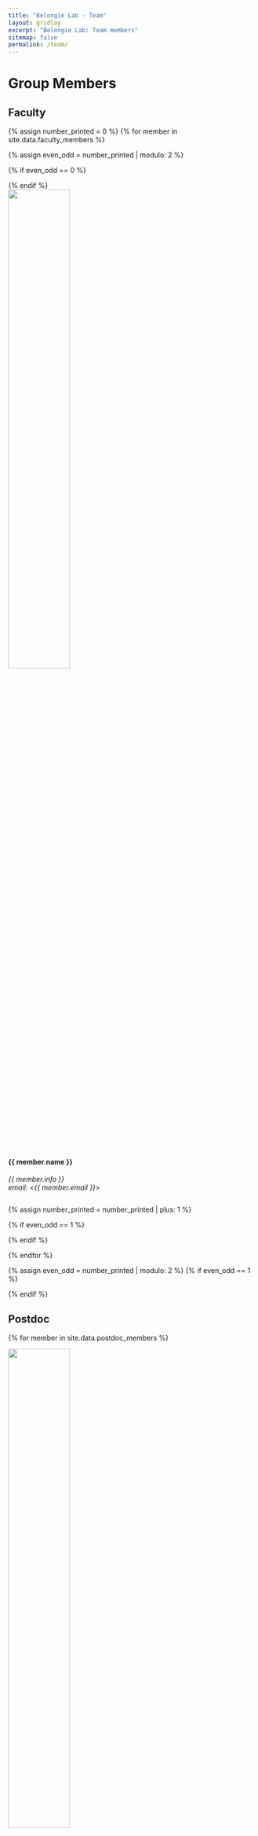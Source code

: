 ```yaml
---
title: "Belongie Lab - Team"
layout: gridlay
excerpt: "Belongie Lab: Team members"
sitemap: false
permalink: /team/
---
```


# Group Members

## Faculty
{% assign number_printed = 0 %}
{% for member in site.data.faculty_members %}

{% assign even_odd = number_printed | modulo: 2 %}

{% if even_odd == 0 %}
<div class="row">
{% endif %}

<div class="col-sm-4 clearfix">
  <img src="{{ site.url }}{{ site.baseurl }}/images/teampic/{{ member.photo }}" class="img-responsive" width="50%" style="float: up" />
  <h4>{{ member.name }}</h4>
  <i>{{ member.info }} <br>email: <{{ member.email }}></i>
  <ul style="overflow: hidden">

  </ul>
</div>

{% assign number_printed = number_printed | plus: 1 %}

{% if even_odd == 1 %}
</div>
{% endif %}

{% endfor %}

{% assign even_odd = number_printed | modulo: 2 %}
{% if even_odd == 1 %}
</div>
{% endif %}

## Postdoc

<div class="row">

{% for member in site.data.postdoc_members %}

<div class="col-sm-4 clearfix">
  <img src="{{ site.url }}{{ site.baseurl }}/images/teampic/{{ member.photo }}" class="img-responsive" width="50%" style="float: up" />
  <h4>{{ member.name }}</h4>
  <h5> <a href="{{ member.website }}">Personal website</a> </h5>
  <ul style="overflow: hidden"></ul>
</div>

{% endfor %}

</div>

## PhD Students

<div class="row">

{% for member in site.data.phd_members %}

<div class="col-sm-4 clearfix">
  <img src="{{ site.url }}{{ site.baseurl }}/images/teampic/{{ member.photo }}" class="img-responsive" width="50%" style="float: up" />
  <h4>{{ member.name }}</h4>
  <h5> <a href="{{ member.website }}">Personal website</a> </h5>
  <ul style="overflow: hidden"></ul>
</div>

{% endfor %}

</div>

## Research Assistant

<div class="row">

{% for member in site.data.ra_members %}

<div class="col-sm-4 clearfix">
  <img src="{{ site.url }}{{ site.baseurl }}/images/teampic/{{ member.photo }}" class="img-responsive" width="50%" style="float: up" />
  <h4>{{ member.name }}</h4>
  <h5> <a href="{{ member.website }}">Personal website</a> </h5>
  <ul style="overflow: hidden"></ul>
</div>

{% endfor %}

</div>

##  Alumni
<div class="row">

<div class="col-sm-6 clearfix">
<h4> <b>Cornell SE(3) PhD Alumni</b> </h4>
{% for member in site.data.se3_alumni %}
{{ member.name }}, {{ member.year }}. {{ member.next }} 
{% endfor %}
  <h4><b>Cornell BS/Masters Alumni & Visitors</b></h4>
  Pragya Verma<br>
  Philip Su<br>
  Andrew Mendez<br>
  Debarun Dhar<br>
  Tomáš Matera<br>
  Bicheng Gao<br>
  Xiaoyan Wu<br>
  Jiaqi Su<br>
  Sam Hoffman<br>
  Dilip Thiagarajan<br>
  Alvin Zhu<br>
  Isay Katsman<br>
  Xi Chen<br>
  Tharun Sankar<br>
  Jeremy Feinstein<br>
  Rohit Jain<br>
  Jonathan Huang<br>
  Arnaud Brejeon<br>
  Jan Jakeš<br>
  Daniel Glasner<br>
  Baoguang Shi<br>
  Chensu Xie<br>
  Yiwei Bai<br>
  Yurong Yu<br>
</div>

<div class="col-sm-6 clearfix">
<h4> <b>UCSD SO(3) PhD Alumni</b> </h4>
{% for member in site.data.so3_alumni %}
{{ member.name }}, {{ member.year }}. {{ member.next }} 
{% endfor %}
  <h4><b>UCSD BS/Masters Alumni & Visitors</b></h4>
  Grant Van Horn<br>
  Phuc X. Nguyen<br>
  Andrew Ziegler<br>
  Prasanna Krishnasamy<br>
  Nick True<br>
  Tess Winlock<br>
  Fred Birchmore<br>
  Nadav Ben-Haim<br>
  Tom Duerig<br>
  Louka Dlagnekov<br>
  Diem Vu<br>
  Stine Harder<br>
  Tomas Matera<br>
  Chong Cao<br>
  Antoni Chan<br>
  Kyong Mu Lee<br>
  Ana Cristina Murillo<br>
  Kris Kitani<br>
  Tsubasa Yoshida<br>
  Peter Faymonville<br>
  Masaaki Kokawa<br>
  Valentin Leonardi<br>
  Michele Merler<br>
  Jocelyn Cambria<br>
  Robin Hewitt<br>
  John Miller<br>
  Stephan Steinbach<br>
</div>

</div>

